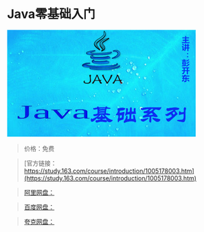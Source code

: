 # Java零基础入门

![img](../../../assets/study163/free/43f2a5cf-b61e-4d14-b6c7-42a181b2b2f4.jpg)

> 价格：免费

> [官方链接：https://study.163.com/course/introduction/1005178003.htm](https://study.163.com/course/introduction/1005178003.htm)

> [阿里网盘：]()

> [百度网盘：]()

> [夸克网盘：]()
